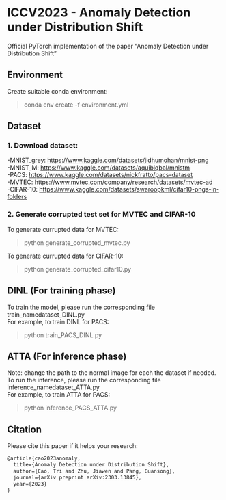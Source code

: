 # ICCV2023 - Anomaly Detection under Distribution Shift
Official PyTorch implementation of the paper “Anomaly Detection under Distribution Shift”

## Environment
Create suitable conda environment:
> conda env create -f environment.yml
## Dataset
### 1. Download dataset: <br>
-MNIST_grey: https://www.kaggle.com/datasets/jidhumohan/mnist-png <br>
-MNIST_M: https://www.kaggle.com/datasets/aquibiqbal/mnistm <br>
-PACS: https://www.kaggle.com/datasets/nickfratto/pacs-dataset <br>
-MVTEC: https://www.mvtec.com/company/research/datasets/mvtec-ad <br>
-CIFAR-10: https://www.kaggle.com/datasets/swaroopkml/cifar10-pngs-in-folders <br>

### 2. Generate corrupted test set for MVTEC and CIFAR-10
To generate currupted data for MVTEC: 
> python generate_corrupted_mvtec.py

To generate currupted data for CIFAR-10: 
> python generate_corrupted_cifar10.py
## DINL (For training phase)
To train the model, please run the corresponding file train_namedataset_DINL.py <br>
For example, to train DINL for PACS:
> python train_PACS_DINL.py

## ATTA (For inference phase)
Note: change the path to the normal image for each the dataset if needed. <br>
To run the inference, please run the corresponding file inference_namedataset_ATTA.py <br>
For example, to train ATTA for PACS:
> python inference_PACS_ATTA.py

## Citation
Please cite this paper if it helps your research:
```markdown
@article{cao2023anomaly,
  title={Anomaly Detection under Distribution Shift},
  author={Cao, Tri and Zhu, Jiawen and Pang, Guansong},
  journal={arXiv preprint arXiv:2303.13845},
  year={2023}
}
```








